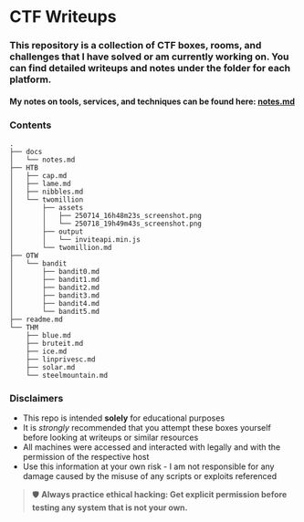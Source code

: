 # CTF Writeups

### This repository is a collection of CTF boxes, rooms, and challenges that I have solved or am currently working on.  You can find detailed writeups and notes under the folder for each platform.

#### My notes on tools, services, and techniques can be found here: **[notes.md](docs/notes.md)**


### Contents

```
.
├── docs
│   └── notes.md
├── HTB
│   ├── cap.md
│   ├── lame.md
│   ├── nibbles.md
│   └── twomillion
│       ├── assets
│       │   ├── 250714_16h48m23s_screenshot.png
│       │   └── 250718_19h49m43s_screenshot.png
│       ├── output
│       │   └── inviteapi.min.js
│       └── twomillion.md
├── OTW
│   └── bandit
│       ├── bandit0.md
│       ├── bandit1.md
│       ├── bandit2.md
│       ├── bandit3.md
│       ├── bandit4.md
│       └── bandit5.md
├── readme.md
└── THM
    ├── blue.md
    ├── bruteit.md
    ├── ice.md
    ├── linprivesc.md
    ├── solar.md
    └── steelmountain.md
```

### Disclaimers

- This repo is intended **solely** for educational purposes
- It is *strongly* recommended that you attempt these boxes yourself before looking at writeups or similar resources
- All machines were accessed and interacted with legally and with the permission of the respective host
- Use this information at your own risk - I am not responsible for any damage caused by the misuse of any scripts or exploits referenced

> 🛡️ **Always practice ethical hacking: Get explicit permission before testing any system that is not your own.**
